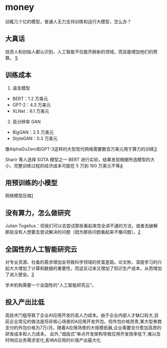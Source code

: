 # money

动辄几个亿的模型，普通人无力支持训练和运行大模型，怎么办？

## 大真话

投资人和创始人都认识到，人工智能不仅能开辟新的领域，而且能增加他们的预算。
[5]
## 训练成本

1. 语言模型

- BERT：1.2 万美元
- GPT-2：4.3 万美元
- XLNet：6.1 万美元

2. 高分辨率 GAN

- BigGAN：2.5 万美元
- StyleGAN：0.3 万美元

像AlphaGoZero和GPT-3这样的大型现代网络需要数百万美元用于算力的训练[3]

Sharir 等人选择 SOTA 模型之一 BERT 进行实验，结果发现根据所选模型的大小，完整训练过程的经济成本可能在 5 万到 160 万美元不等[4]

## 用预训练的小模型

网络模型压缩[1]

## 没有算力，怎么做研究

Julian Togelius：但我们可以去尝试那些看起来完全讲不通的方法，或者去破解那些没有人想要去尝试解决的问题（因为那些问题看起来不像问题）。[2]

## 全国性的人工智能研究云

对专业资源、社备的需求增加会导致科学领域的贫富差距。论文称，深度学习的兴起大大增加了计算和数据的重要性，而这反过来又增加了知识生产成本，从而增加了进入壁垒。[3]

学术机构需要一个全国性的“人工智能研究云”。

## 投入产出比低

高技术门槛导致了企业AI应用开发的高人力成本。由于企业内部人才缺口较大,目前企业常见的做法是将非核心场景的A应用开发外包。但外包价格昂贵,某大型券商支付的外包价格为7万/月。随着A应用场景的大规模拓展,企业需要支付愈加高昂的研发成本和人力成本。
此外,“烟囱式”单点开发架构导致应用开发效率低下,难以及时响应业务需求变化,影响A应用的价值产出最大化

[1]: https://www.kancloud.cn/smartadpole/dl/662452
[2]: https://www.jiqizhixin.com/articles/2019-06-30-5
[3]: https://www.jiqizhixin.com/articles/2020-11-23-4
[4]: https://www.jiqizhixin.com/articles/2020-12-12-5
[5]: https://www.infoq.cn/article/qzMaLuvMz8NXX0j3koEd
